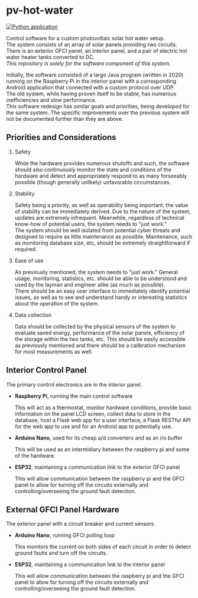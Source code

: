 # pv-hot-water

[![Python application](https://github.com/snorklerjoe/pv-hot-water/actions/workflows/python-app.yml/badge.svg)](https://github.com/snorklerjoe/pv-hot-water/actions/workflows/python-app.yml)

Control software for a custom photovoltaic solar hot water setup.  
The system consists of an array of solar panels providing two circuits.
There is an exterior GFCI panel, an interior panel, and a pair of electric
hot water heater tanks converted to DC.  
*This repository is solely for the software component of this system.*

Initially, the software consisted of a large Java program (written in 2020)
running on the Raspberry Pi in the interior panel with a corresponding
Android application that connected with a custom protocol over UDP.  
The old system, while having proven itself to be stable, has numerous
inefficiencies and slow performance.  
This software redesign has similar goals and priorities, being developed
for the same system. The specific improvements over the previous system will
not be documented further than they are above.

## Priorities and Considerations

1. Safety

   While the hardware provides numerous shutoffs and such, the software should also
   continuously monitor the state and conditions of the hardware and detect and
   appropriately respond to as many forseeably possible (though generally unlikely)
   unfavorable circumstances.

2. Stability

   Safety being a priority, as well as operability being important, the value of
   stability can be immediately derived. Due to the nature of the system, updates
   are extremely infrequent. Meanwhile, regardless of technical know-how of
   potential users, the system needs to "just work."  
   The system should be well isolated from potential cyber threats and designed
   to require as little maintenance as possible. Maintenance, such as
   monitoring database size, etc, should be extremely straightforward if required.

3. Ease of use

   As previously mentioned, the system needs to "just work."
   General usage, monitoring, statistics, etc. should be able to be understood
   and used by the layman and engineer alike (as much as possible).  
   There should be an easy user interface to immediately identify
   potential issues, as well as to see and understand handy or
   interesting statistics about the operation of the system.

4. Data collection

   Data should be collected by the physical sensors of the system to evaluate
   saved energy, performance of the solar panels, efficiency of the storage
   within the two tanks, etc.
   This should be easily accessible as previously mentioned and there should
   be a calibration mechanism for most measurements as well.

## Interior Control Panel

The primary control electronics are in the interior panel.

- **Raspberry Pi**, running the main control software
  
  This will act as a thermostat, monitor hardware conditions, provide basic
  information on the panel LCD screen, collect data to store in the database,
  host a Flask web app for a user interface, a Flask RESTful API for the
  web app to use and for an Android app to potentially use.

- **Arduino Nano**, used for its cheap a/d converters and as an i/o buffer

  This will be used as an intermidiary between the raspberry pi and some of the hardware.

- **ESP32**, maintaining a communication link to the exterior GFCI panel

  This will allow communication between the raspberry pi and the GFCI panel
  to allow for turning off the circuits externally and controlling/overseeing the
  ground fault detection.

## External GFCI Panel Hardware

The exterior panel with a circuit breaker and current sensors.

- **Arduino Nano**, running GFCI polling loop
  
  This monitors the current on both sides of each circuit in order to
  detect ground faults and turn off the circuits.

- **ESP32**, maintaining a communication link to the interior panel

  This will allow communication between the raspberry pi and the GFCI panel
  to allow for turning off the circuits externally and controlling/overseeing the
  ground fault detection.
